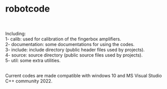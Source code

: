 # robotcode</br></br>

Including:</br>
1- calib: used for calibration of the fingerbox amplifiers.</br>
2- documentation: some documentations for using the codes.</br>
3- include: include directory (public header files used by projects).</br>
4- source: source directory (public source files used by projects).</br>
5- util: some extra utilities.</br></br>

Current codes are made compatible with windows 10 and MS Visual Studio C++ community 2022.
